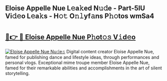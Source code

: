 ## Eloise Appelle Nue L𝚎a𝚔ed N𝚞𝚍e - Part-5lU Vi𝚍𝚎o L𝚎a𝚔s - H𝚘𝚝 O𝚗𝚕yf𝚊ns P𝚑𝚘tos wmSa4

# <h2><a href="http://kfdca0.oniu.top/?m=Eloise+Appelle+Nue">🔗👉 🔴 Eloise Appelle Nue P𝚑ot𝚘𝚜 V𝚒d𝚎o</a></h2>

[![Eloise Appelle Nue Nu𝚍e𝚜](https://i.imgur.com/0qMVB7G.gif)](http://kfdca0.oniu.top/?m=Eloise+Appelle+Nue)
Digital content creator Eloise Appelle Nue, famed for publishing dance and lifestyle ideas, through performances and personal vlogs. Exceptional mime troupe member Eloise Appelle Nue, famed for their remarkable abilities and accomplishments in the art of silent storytelling.  
